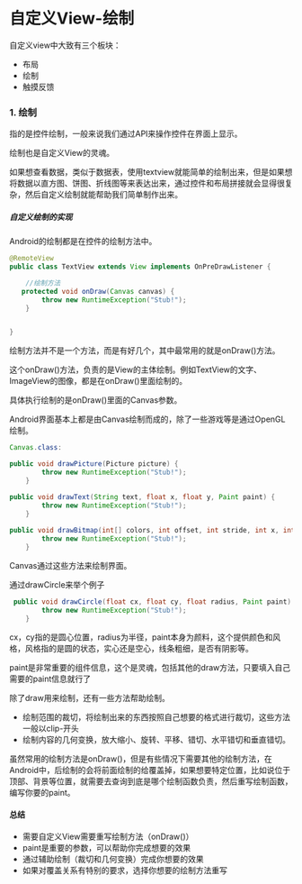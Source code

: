 # 自定义View-绘制

自定义view中大致有三个板块：

- 布局
- 绘制
- 触摸反馈

### 1. 绘制

指的是控件绘制，一般来说我们通过API来操作控件在界面上显示。

绘制也是自定义View的灵魂。

如果想查看数据，类似于数据表，使用textview就能简单的绘制出来，但是如果想将数据以直方图、饼图、折线图等来表达出来，通过控件和布局拼接就会显得很复杂，然后自定义绘制就能帮助我们简单制作出来。

##### 自定义绘制的实现

Android的绘制都是在控件的绘制方法中。

```java
@RemoteView
public class TextView extends View implements OnPreDrawListener {

	//绘制方法
   protected void onDraw(Canvas canvas) {
        throw new RuntimeException("Stub!");
    }


}
```

绘制方法并不是一个方法，而是有好几个，其中最常用的就是onDraw()方法。

这个onDraw()方法，负责的是View的主体绘制。例如TextView的文字、ImageView的图像，都是在onDraw()里面绘制的。

具体执行绘制的是onDraw()里面的Canvas参数。

Android界面基本上都是由Canvas绘制而成的，除了一些游戏等是通过OpenGL绘制。

```java
Canvas.class:

public void drawPicture(Picture picture) {
        throw new RuntimeException("Stub!");
    }

public void drawText(String text, float x, float y, Paint paint) {
        throw new RuntimeException("Stub!");
    }
    
public void drawBitmap(int[] colors, int offset, int stride, int x, int y, int width, int height, boolean hasAlpha, Paint paint) {
        throw new RuntimeException("Stub!");
    }

```

Canvas通过这些方法来绘制界面。

通过drawCircle来举个例子

```java
 public void drawCircle(float cx, float cy, float radius, Paint paint) {
        throw new RuntimeException("Stub!");
    }
```

cx，cy指的是圆心位置，radius为半径，paint本身为颜料，这个提供颜色和风格，风格指的是圆的状态，实心还是空心，线条粗细，是否有阴影等。

paint是非常重要的组件信息，这个是灵魂，包括其他的draw方法，只要填入自己需要的paint信息就行了

除了draw用来绘制，还有一些方法帮助绘制。

- 绘制范围的裁切，将绘制出来的东西按照自己想要的格式进行裁切，这些方法一般以clip-开头
- 绘制内容的几何变换，放大缩小、旋转、平移、错切、水平错切和垂直错切。

虽然常用的绘制方法是onDraw()，但是有些情况下需要其他的绘制方法，在Android中，后绘制的会将前面绘制的给覆盖掉，如果想要特定位置，比如说位于顶部、背景等位置，就需要去查询到底是哪个绘制函数负责，然后重写绘制函数，编写你要的paint。

#### 总结

- 需要自定义View需要重写绘制方法（onDraw()）
- paint是重要的参数，可以帮助你完成想要的效果
- 通过辅助绘制（裁切和几何变换）完成你想要的效果
- 如果对覆盖关系有特别的要求，选择你想要的绘制方法重写